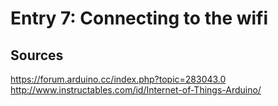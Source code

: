 # Entry 7: Connecting to the wifi

## Sources
https://forum.arduino.cc/index.php?topic=283043.0
http://www.instructables.com/id/Internet-of-Things-Arduino/

